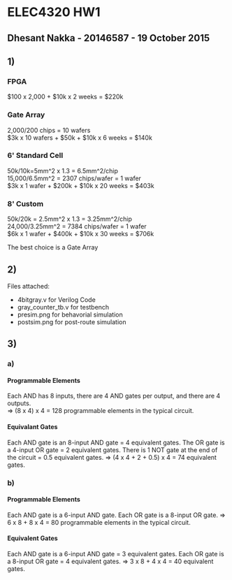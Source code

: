 # ELEC4320 HW1
## Dhesant Nakka - 20146587 - 19 October 2015

## 1)
### FPGA
$100 x 2,000 + $10k x 2 weeks = $220k
### Gate Array
2,000/200 chips = 10 wafers  
$3k x 10 wafers + $50k + $10k x 6 weeks = $140k
### 6' Standard Cell
50k/10k=5mm^2 x 1.3 = 6.5mm^2/chip  
15,000/6.5mm^2 = 2307 chips/wafer = 1 wafer  
$3k x 1 wafer + $200k + $10k x 20 weeks = $403k
### 8' Custom
50k/20k = 2.5mm^2 x 1.3 = 3.25mm^2/chip  
24,000/3.25mm^2 = 7384 chips/wafer = 1 wafer  
$6k x 1 wafer + $400k + $10k x 30 weeks = $706k

The best choice is a Gate Array

## 2)
Files attached:
- 4bitgray.v for Verilog Code
- gray_counter_tb.v for testbench
- presim.png for behavorial simulation
- postsim.png for post-route simulation

## 3)
### a)
#### Programmable Elements
Each AND has 8 inputs, there are 4 AND gates per output, and there are 4 outputs.  
=> (8 x 4) x 4  = 128 programmable elements in the typical circuit.

#### Equivalant Gates
Each AND gate is an 8-input AND gate  = 4 equivalent gates.
The OR gate is a 4-input OR gate = 2 equivalent gates.
There is 1 NOT gate at the end of the circuit = 0.5 equivalent gates.
=> (4 x 4 + 2 + 0.5) x 4 = 74 equivalent gates.

### b)
#### Programmable Elements
Each AND gate is a 6-input AND gate.
Each OR gate is a 8-input OR gate.
=> 6 x 8 + 8 x 4 = 80 programmable elements in the typical circuit.

#### Equivalent Gates
Each AND gate is a 6-input AND gate = 3 equivalent gates.
Each OR gate is a 8-input OR gate = 4 equivalent gates.
=> 3 x 8 + 4 x 4 = 40 equivalent gates.
